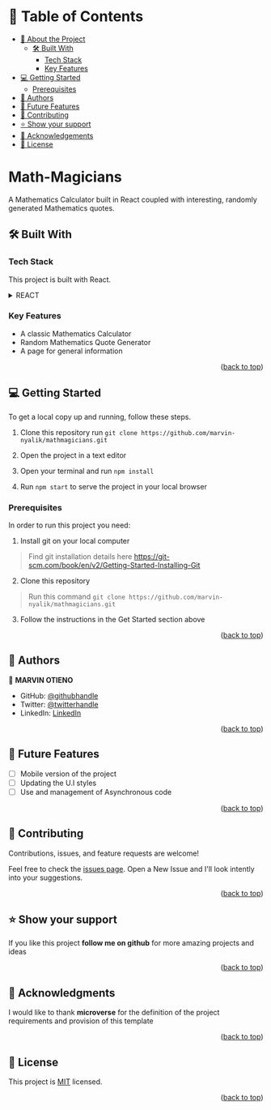 
# 📗 Table of Contents

- [📖 About the Project](#about-project)
  - [🛠 Built With](#built-with)
    - [Tech Stack](#tech-stack)
    - [Key Features](#key-features)
- [💻 Getting Started](#getting-started)
  - [Prerequisites](#Prerequisites)
- [👥 Authors](#authors)
- [🔭 Future Features](#future-features)
- [🤝 Contributing](#contributing)
- [⭐️ Show your support](#support)
- [🙏 Acknowledgements](#acknowledgements)
- [📝 License](#license)


# Math-Magicians
A Mathematics Calculator built in React coupled with interesting, randomly generated Mathematics quotes.

## 🛠 Built With <a name="built-with"></a>

### Tech Stack <a name="tech-stack"></a>

This project is built with React.

<details>
  <summary>REACT</summary>
  <ul>
    <li><a href="https://reactjs.org/">React.js</a></li>
  </ul>
</details>

### Key Features <a name="key-features"></a>
- A classic Mathematics Calculator
- Random Mathematics Quote Generator
- A page for general information

<p align="right">(<a href="#readme-top">back to top</a>)</p>

## 💻 Getting Started <a name="getting-started"></a>
To get a local copy up and running, follow these steps.
1. Clone this repository
   run 
   `git clone https://github.com/marvin-nyalik/mathmagicians.git`

2. Open the project in a text editor
3. Open your terminal and run `npm install`
4. Run `npm start` to serve the project in your local browser

### Prerequisites

In order to run this project you need:

1. Install git on your local computer
> Find git installation details here https://git-scm.com/book/en/v2/Getting-Started-Installing-Git

2. Clone this repository
> Run this command `git clone https://github.com/marvin-nyalik/mathmagicians.git`

3. Follow the instructions in the Get Started section above
<p align="right">(<a href="#readme-top">back to top</a>)</p>


## 👥 Authors <a name="authors"></a>
👤 **MARVIN OTIENO**

- GitHub: [@githubhandle](https://github.com/marvin-nyalik/)
- Twitter: [@twitterhandle](https://twitter.com/NyalikMarvin)
- LinkedIn: [LinkedIn](https://www.linkedin.com/in/marvin-otieno-05ba83263/)

<p align="right">(<a href="#readme-top">back to top</a>)</p>


## 🔭 Future Features <a name="future-features"></a>

- [ ] Mobile version of the project
- [ ] Updating the U.I styles
- [ ] Use and management of Asynchronous code

<p align="right">(<a href="#readme-top">back to top</a>)</p>


## 🤝 Contributing <a name="contributing"></a>

Contributions, issues, and feature requests are welcome!

Feel free to check the [issues page](../../issues/). Open a New Issue and I'll look intently into your suggestions.

<p align="right">(<a href="#readme-top">back to top</a>)</p>


## ⭐️ Show your support <a name="support"></a>

If you like this project **follow me on github** for more amazing projects
and ideas

<p align="right">(<a href="#readme-top">back to top</a>)</p>


## 🙏 Acknowledgments <a name="acknowledgements"></a>

I would like to thank **microverse** for the definition of the project requirements and provision of this template

<p align="right">(<a href="#readme-top">back to top</a>)</p>


## 📝 License <a name="license"></a>

This project is [MIT](./LICENSE) licensed.


<p align="right">(<a href="#readme-top">back to top</a>)</p>

